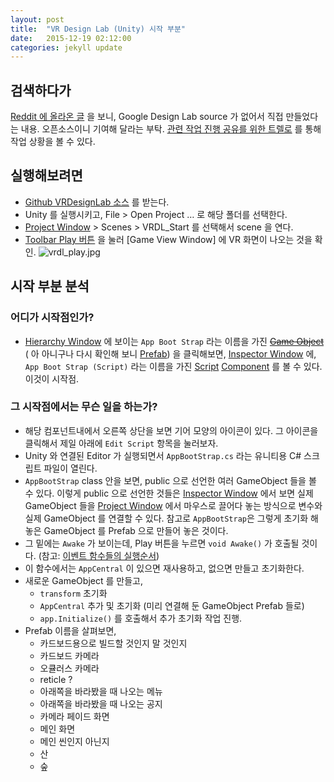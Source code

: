 ```yaml
---
layout: post
title:  "VR Design Lab (Unity) 시작 부분"
date:   2015-12-19 02:12:00
categories: jekyll update
---
```



## 검색하다가

[Reddit 에 올라온 글][1] 을 보니, Google Design Lab source 가 없어서 직접 만들었다는 내용.
오픈소스이니 기여해 달라는 부탁. [관련 작업 진행 공유를 위한 트렐로][2] 를 통해 작업 상황을 볼 수 있다.

## 실행해보려면

* [Github VRDesignLab 소스][3] 를 받는다.
* Unity 를 실행시키고, File > Open Project … 로 해당 폴더를 선택한다.
* [Project Window][4] > Scenes > VRDL_Start 를 선택해서 scene 을 연다.
* [Toolbar Play 버튼][4] 을 눌러 [Game View Window] 에 VR 화면이 나오는 것을 확인.
![vrdl_play.jpg]({{site.url}}/assets/vrdl_play.jpg)

## 시작 부분 분석

### 어디가 시작점인가?

* [Hierarchy Window][4] 에 보이는 `App Boot Strap` 라는 이름을 가진 ~~[Game Object][5]~~ ( 아 아니구나 다시 확인해 보니 [Prefab][8]) 을 클릭해보면,  [Inspector Window][4] 에, `App Boot Strap (Script)` 라는 이름을 가진 [Script][6] [Component][7] 를 볼 수 있다. 이것이 시작점.

### 그 시작점에서는 무슨 일을 하는가?

* 해당 컴포넌트내에서 오른쪽 상단을 보면 기어 모양의 아이콘이 있다. 그 아이콘을 클릭해서 제일 아래에 `Edit Script` 항목을 눌러보자.
* Unity 와 연결된 Editor 가 실행되면서 `AppBootStrap.cs` 라는 유니티용 C# 스크립트 파일이 열린다.
* `AppBootStrap` class 안을 보면, public 으로 선언한 여러 GameObject 들을 볼 수 있다. 이렇게 public 으로 선언한 것들은 [Inspector Window][4] 에서 보면 실제 GameObject 들을 [Project Window][4] 에서 마우스로 끌어다 놓는 방식으로 변수와 실제 GameObject 를 연결할 수 있다. 참고로 `AppBootStrap`은  그렇게 초기화 해 놓은 GameObject 를 Prefab 으로 만들어 놓은 것이다.
* 그 밑에는 `Awake` 가 보이는데, Play 버튼을 누르면 `void Awake()` 가 호출될 것이다. (참고: [이벤트 함수들의 실행순서][9])
* 이 함수에서는 `AppCentral` 이 있으면 재사용하고, 없으면 만들고 초기화한다.
* 새로운 GameObject 를 만들고,
	* `transform` 초기화
	* `AppCentral` 추가 및 초기화 (미리 연결해 둔 GameObject Prefab 들로)
	* `app.Initialize()` 를 호출해서 추가 초기화 작업 진행.
* Prefab 이름을 살펴보면,
	* 카드보드용으로 빌드할 것인지 말 것인지
	* 카드보드 카메라
	* 오큘러스 카메라
	* reticle ?
	* 아래쪽을 바라봤을 때 나오는 메뉴
	* 아래쪽을 바라봤을 때 나오는 공지
	* 카메라 페이드 화면
	* 메인 화면
	* 메인 씬인지 아닌지
	* 산
	* 숲


[1]: https://www.reddit.com/r/oculus/comments/3sqckv/vr_design_lab_an_open_sourced_unity_project/
[2]: https://trello.com/b/V6xU9a4Y/vr-design-lab
[3]: https://github.com/VRUX-CO/VRDesignLab
[4]: http://docs.unity3d.com/Manual/LearningtheInterface.html
[5]: http://docs.unity3d.com/Manual/class-GameObject.html
[6]: http://docs.unity3d.com/Manual/CreatingAndUsingScripts.html
[7]: http://docs.unity3d.com/Manual/Components.html
[8]: http://docs.unity3d.com/Manual/Prefabs.html
[9]: http://docs.unity3d.com/Manual/ExecutionOrder.html
